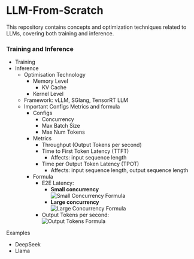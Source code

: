 # LLM-From-Scratch
This repository contains concepts and optimization techniques related to LLMs, covering both training and inference.

### Training and Inference

- Training
- Inference
    - Optimisation Technology
        - Memory Level
            - KV Cache
        - Kernel Level
    - Framework: vLLM, SGlang, TensorRT LLM
    - Important Configs Metrics and formula
        - Configs
            - Concurrency
            - Max Batch Size
            - Max Num Tokens
        - Metrics
            - Throughput (Output Tokens per second)
            - Time to First Token Latency (TTFT)
                - Affects: input sequence length
            - Time per Output Token Latency (TPOT)
                - Affects: input sequence length, output sequence length
        - Formula
            - E2E Latency:
              - **Small concurrency**  
  ![Small Concurrency Formula](https://latex.codecogs.com/svg.image?\color{red}\text{E2E%20Latency}=\left(\text{TTFT}+\text{TPOT}\times(\text{Output%20sequence%20length}-1)\right)\times\frac{\text{num%20of%20requests}}{\text{concurrency}})
              - **Large concurrency**  
  ![Large Concurrency Formula](https://latex.codecogs.com/svg.image?\color{red}\text{E2E%20Latency}=\left(\text{TTFT}+\text{TPOT}\times(\text{Output%20sequence%20length}-1)\right)\times\frac{\text{num%20of%20requests}}{\text{concurrency}}+\text{Scheduler%20overhead})
            - Output Tokens per second:   
  ![Output Tokens Formula](https://latex.codecogs.com/svg.image?\color{red}\text{Output%20Tokens/sec}=\frac{\text{Output%20sequence%20length}\times\text{num%20of%20requests}}{\text{E2E%20latency%20(sec)}})

Examples

- DeepSeek
- Llama
